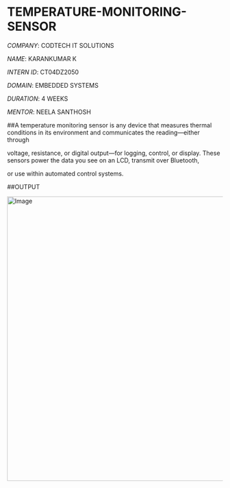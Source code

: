 # TEMPERATURE-MONITORING-SENSOR

*COMPANY*: CODTECH IT SOLUTIONS

*NAME*: KARANKUMAR K

*INTERN ID*: CT04DZ2050

*DOMAIN*: EMBEDDED SYSTEMS

*DURATION*: 4 WEEKS

*MENTOR*: NEELA SANTHOSH

##A temperature monitoring sensor is any device that measures thermal conditions in its environment and communicates the reading—either through

voltage, resistance, or digital output—for logging, control, or display. These sensors power the data you see on an LCD, transmit over Bluetooth, 

or use within automated control systems.

##OUTPUT

<img width="1263" height="664" alt="Image" src="https://github.com/user-attachments/assets/aa7a69b7-06b7-465e-be4c-8b9c79abaca2" />
